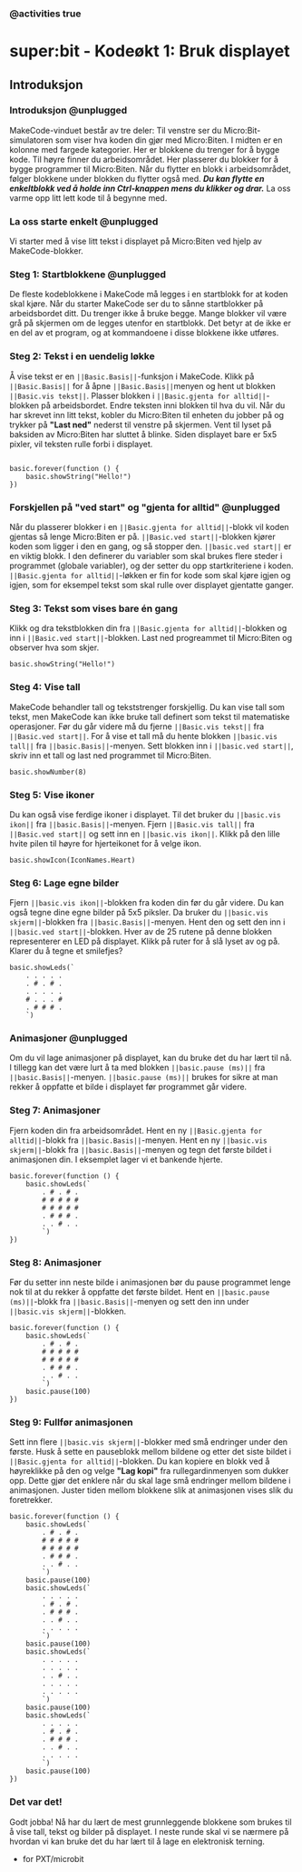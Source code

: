### @activities true

# super:bit - Kodeøkt 1: Bruk displayet
## Introduksjon
### Introduksjon @unplugged
MakeCode-vinduet består av tre deler: Til venstre ser du Micro:Bit-simulatoren som viser hva koden din gjør med Micro:Biten.
I midten er en kolonne med fargede kategorier. Her er blokkene du trenger for å bygge kode.
Til høyre finner du arbeidsområdet. Her plasserer du blokker for å bygge programmer til Micro:Biten.
Når du flytter en blokk i arbeidsområdet, følger blokkene under blokken du flytter også med.
***Du kan flytte en enkeltblokk ved å holde inn Ctrl-knappen mens du klikker og drar.***
La oss varme opp litt lett kode til å begynne med.

### La oss starte enkelt @unplugged

Vi starter med å vise litt tekst i displayet på Micro:Biten ved hjelp av MakeCode-blokker.

### Steg 1: Startblokkene @unplugged
De fleste kodeblokkene i MakeCode må legges i en startblokk for at koden skal kjøre.
Når du starter MakeCode ser du to sånne startblokker på arbeidsbordet ditt. Du trenger ikke å bruke begge.
Mange blokker vil være grå på skjermen om de legges utenfor en startblokk. Det betyr at de ikke er en del av et program, og at kommandoene i disse blokkene ikke utføres.


### Steg 2: Tekst i en uendelig løkke
Å vise tekst er en ``||Basic.Basis||``-funksjon i MakeCode.
Klikk på ``||Basic.Basis||`` for å åpne ``||Basic.Basis||``menyen og hent ut blokken ``||Basic.vis tekst||``.
Plasser blokken i ``||Basic.gjenta for alltid||``-blokken på arbeidsbordet. Endre teksten inni blokken til hva du vil.
Når du har skrevet inn litt tekst, kobler du Micro:Biten til enheten du jobber på og trykker på **"Last ned"** nederst til venstre på skjermen.
Vent til lyset på baksiden av Micro:Biten har sluttet å blinke.
Siden displayet bare er 5x5 pixler, vil teksten rulle forbi i displayet.

```blocks

basic.forever(function () {
    basic.showString("Hello!")
})
```

### Forskjellen på "ved start" og "gjenta for alltid" @unplugged

Når du plasserer blokker i en ``||Basic.gjenta for alltid||``-blokk vil koden gjentas så lenge Micro:Biten er på.
``||Basic.ved start||``-blokken kjører koden som ligger i den en gang, og så stopper den.
``||basic.ved start||`` er en viktig blokk.
I den definerer du variabler som skal brukes flere steder i programmet (globale variabler), og der setter du opp startkriteriene i koden.
``||Basic.gjenta for alltid||``-løkken er fin for kode som skal kjøre igjen og igjen, som for eksempel tekst som skal rulle over displayet gjentatte ganger.

### Steg 3: Tekst som vises bare én gang

Klikk og dra tekstblokken din fra ``||Basic.gjenta for alltid||``-blokken og inn i ``||Basic.ved start||``-blokken.
Last ned progreammet til Micro:Biten og observer hva som skjer.

```blocks
basic.showString("Hello!")
```

### Steg 4: Vise tall

MakeCode behandler tall og tekststrenger forskjellig. Du kan vise tall som tekst, men MakeCode kan ikke bruke tall definert som tekst til matematiske operasjoner.
Før du går videre må du fjerne ``||Basic.vis tekst||`` fra ``||Basic.ved start||``.
For å vise et tall må du hente blokken ``||basic.vis tall||`` fra ``||basic.Basis||``-menyen.
Sett blokken inn i ``||basic.ved start||``, skriv inn et tall og last ned programmet til Micro:Biten.

```blocks
basic.showNumber(8)
```

### Steg 5: Vise ikoner

Du kan også vise ferdige ikoner i displayet.
Til det bruker du ``||basic.vis ikon||`` fra ``||basic.Basis||``-menyen.
Fjern ``||Basic.vis tall||`` fra ``||Basic.ved start||`` og sett inn en ``||basic.vis ikon||``.
Klikk på den lille hvite pilen til høyre for hjerteikonet for å velge ikon.

```blocks
basic.showIcon(IconNames.Heart)
```

### Steg 6: Lage egne bilder

Fjern ``||basic.vis ikon||``-blokken fra koden din før du går videre.
Du kan også tegne dine egne bilder på 5x5 piksler.
Da bruker du ``||basic.vis skjerm||``-blokken fra ``||basic.Basis||``-menyen.
Hent den og sett den inn i ``||basic.ved start||``-blokken.
Hver av de 25 rutene på denne blokken representerer en LED på displayet.
Klikk på ruter for å slå lyset av og på.
Klarer du å tegne et smilefjes?

```blocks
basic.showLeds(`
    . . . . .
    . # . # .
    . . . . .
    # . . . #
    . # # # .
    `)
```

### Animasjoner @unplugged

Om du vil lage animasjoner på displayet, kan du bruke det du har lært til nå.
I tillegg kan det være lurt å ta med blokken ``||basic.pause (ms)||`` fra ``||basic.Basis||``-menyen.
``||basic.pause (ms)||`` brukes for sikre at man rekker å oppfatte et bilde i displayet før programmet går videre.

### Steg 7: Animasjoner

Fjern koden din fra arbeidsområdet.
Hent en ny ``||Basic.gjenta for alltid||``-blokk fra ``||basic.Basis||``-menyen.
Hent en ny ``||basic.vis skjerm||``-blokk fra ``||basic.Basis||``-menyen og tegn det første bildet i animasjonen din.
I eksemplet lager vi et bankende hjerte.

```blocks
basic.forever(function () {
    basic.showLeds(`
        . # . # .
        # # # # #
        # # # # #
        . # # # .
        . . # . .
        `)
})
```

### Steg 8: Animasjoner

Før du setter inn neste bilde i animasjonen bør du pause programmet lenge nok til at du rekker å oppfatte det første bildet.
Hent en ``||basic.pause (ms)||``-blokk fra ``||basic.Basis||``-menyen og sett den inn under ``||basic.vis skjerm||``-blokken.

```blocks
basic.forever(function () {
    basic.showLeds(`
        . # . # .
        # # # # #
        # # # # #
        . # # # .
        . . # . .
        `)
    basic.pause(100)
})
```

### Steg 9: Fullfør animasjonen

Sett inn flere ``||basic.vis skjerm||``-blokker med små endringer under den første.
Husk å sette en pauseblokk mellom bildene og etter det siste bildet i ``||Basic.gjenta for alltid||``-blokken.
Du kan kopiere en blokk ved å høyreklikke på den og velge **"Lag kopi"** fra rullegardinmenyen som dukker opp.
Dette gjør det enklere når du skal lage små endringer mellom bildene i animasjonen.
Juster tiden mellom blokkene slik at animasjonen vises slik du foretrekker.

```blocks
basic.forever(function () {
    basic.showLeds(`
        . # . # .
        # # # # #
        # # # # #
        . # # # .
        . . # . .
        `)
    basic.pause(100)
    basic.showLeds(`
        . . . . .
        . # . # .
        . # # # .
        . . # . .
        . . . . .
        `)
    basic.pause(100)
    basic.showLeds(`
        . . . . .
        . . . . .
        . . # . .
        . . . . .
        . . . . .
        `)
    basic.pause(100)
    basic.showLeds(`
        . . . . .
        . # . # .
        . # # # .
        . . # . .
        . . . . .
        `)
    basic.pause(100)
})
```


### Det var det!
Godt jobba! Nå har du lært de mest grunnleggende blokkene som brukes til å vise tall, tekst og bilder på displayet.
I neste runde skal vi se nærmere på hvordan vi kan bruke det du har lært til å lage en elektronisk terning.

* for PXT/microbit
<script src="https://makecode.com/gh-pages-embed.js"></script><script>makeCodeRender("{{ site.makecode.home_url }}", "{{ site.github.owner_name }}/{{ site.github.repository_name }}");</script>